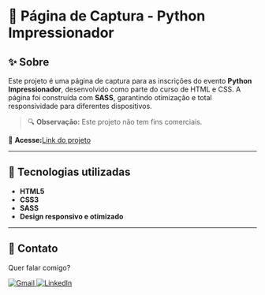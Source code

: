 # 🐍 Página de Captura - Python Impressionador

## ✨ Sobre

Este projeto é uma página de captura para as inscrições do evento **Python Impressionador**, desenvolvido como parte do curso de HTML e CSS. A página foi construída com **SASS**, garantindo otimização e total responsividade para diferentes dispositivos.

> 🔍 **Observação:** Este projeto não tem fins comerciais.

📌 **Acesse:**[Link do projeto](https://gentle-capybara-19d854.netlify.app/)

---

## 🚀 Tecnologias utilizadas

-   **HTML5**
-   **CSS3**
-   **SASS**
-   **Design responsivo e otimizado**

---

## 💌 Contato

Quer falar comigo?

<p align="left">  
<a href="mailto:edsoncarvalhointuria@gmail.com" title="Gmail">  
  <img src="https://img.shields.io/badge/-Gmail-FF0000?style=flat-square&labelColor=FF0000&logo=gmail&logoColor=white" alt="Gmail"/>  
</a>  
<a href="https://br.linkedin.com/in/edson-carvalho-inturia-1442a0129" title="LinkedIn">  
  <img src="https://img.shields.io/badge/-LinkedIn-0e76a8?style=flat-square&logo=linkedin&logoColor=white" alt="LinkedIn"/>  
</a> 
</p>
